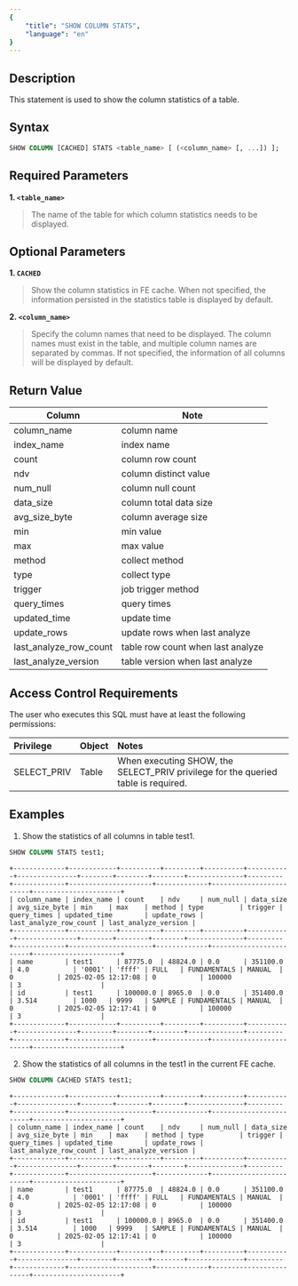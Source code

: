 ```yaml
---
{
    "title": "SHOW COLUMN STATS",
    "language": "en"
}
---
```


## Description

This statement is used to show the column statistics of a table.

## Syntax

```SQL
SHOW COLUMN [CACHED] STATS <table_name> [ (<column_name> [, ...]) ];
```

## Required Parameters

**1. `<table_name>`**

> The name of the table for which column statistics needs to be displayed.

## Optional Parameters

**1. `CACHED`**

> Show the column statistics in FE cache. When not specified, the information persisted in the statistics table is displayed by default.

**2. `<column_name>`**

> Specify the column names that need to be displayed. The column names must exist in the table, and multiple column names are separated by commas. If not specified, the information of all columns will be displayed by default.

## Return Value

| Column | Note           |
| -- |--------------|
| column_name | column name           |
| index_name |   index name           |
| count | column row count           |
| ndv | column distinct value         |
| num_null | column null count           |
| data_size |   column total data size           |
| avg_size_byte |  column average size           |
| min | min value         |
| max | max value           |
| method |   collect method          |
| type | collect type           |
| trigger | job trigger method         |
| query_times | query times          |
| updated_time |   update time           |
| update_rows | update rows when last analyze           |
| last_analyze_row_count | table row count when last analyze         |
| last_analyze_version | table version when last analyze         |

## Access Control Requirements

The user who executes this SQL must have at least the following permissions:

| Privilege | Object | Notes                                    |
|:--------------| :------------- |:------------------------------------------------|
| SELECT_PRIV   | Table    | When executing SHOW, the SELECT_PRIV privilege for the queried table is required. |

## Examples

1. Show the statistics of all columns in table test1.

```sql
SHOW COLUMN STATS test1;
```

```text
+-------------+------------+----------+---------+----------+-----------+---------------+--------+--------+--------+--------------+---------+-------------+---------------------+-------------+------------------------+----------------------+
| column_name | index_name | count    | ndv     | num_null | data_size | avg_size_byte | min    | max    | method | type         | trigger | query_times | updated_time        | update_rows | last_analyze_row_count | last_analyze_version |
+-------------+------------+----------+---------+----------+-----------+---------------+--------+--------+--------+--------------+---------+-------------+---------------------+-------------+------------------------+----------------------+
| name        | test1      | 87775.0  | 48824.0 | 0.0      | 351100.0  | 4.0           | '0001' | 'ffff' | FULL   | FUNDAMENTALS | MANUAL  | 0           | 2025-02-05 12:17:08 | 0           | 100000                 | 3                    |
| id          | test1      | 100000.0 | 8965.0  | 0.0      | 351400.0  | 3.514         | 1000   | 9999   | SAMPLE | FUNDAMENTALS | MANUAL  | 0           | 2025-02-05 12:17:41 | 0           | 100000                 | 3                    |
+-------------+------------+----------+---------+----------+-----------+---------------+--------+--------+--------+--------------+---------+-------------+---------------------+-------------+------------------------+----------------------+
```

2. Show the statistics of all columns in the test1 in the current FE cache.

```sql
SHOW COLUMN CACHED STATS test1;
```

```text
+-------------+------------+----------+---------+----------+-----------+---------------+--------+--------+--------+--------------+---------+-------------+---------------------+-------------+------------------------+----------------------+
| column_name | index_name | count    | ndv     | num_null | data_size | avg_size_byte | min    | max    | method | type         | trigger | query_times | updated_time        | update_rows | last_analyze_row_count | last_analyze_version |
+-------------+------------+----------+---------+----------+-----------+---------------+--------+--------+--------+--------------+---------+-------------+---------------------+-------------+------------------------+----------------------+
| name        | test1      | 87775.0  | 48824.0 | 0.0      | 351100.0  | 4.0           | '0001' | 'ffff' | FULL   | FUNDAMENTALS | MANUAL  | 0           | 2025-02-05 12:17:08 | 0           | 100000                 | 3                    |
| id          | test1      | 100000.0 | 8965.0  | 0.0      | 351400.0  | 3.514         | 1000   | 9999   | SAMPLE | FUNDAMENTALS | MANUAL  | 0           | 2025-02-05 12:17:41 | 0           | 100000                 | 3                    |
+-------------+------------+----------+---------+----------+-----------+---------------+--------+--------+--------+--------------+---------+-------------+---------------------+-------------+------------------------+----------------------+
```
